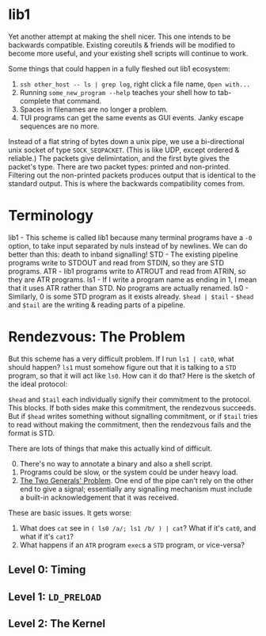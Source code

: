 # lib1

Yet another attempt at making the shell nicer. This one intends to be backwards compatible.
Existing coreutils & friends will be modified to become more useful, and your existing shell scripts will continue to work.

Some things that could happen in a fully fleshed out lib1 ecosystem:
1. `ssh other_host -- ls | grep log`, right click a file name, `Open with...`
2. Running `some_new_program --help` teaches your shell how to tab-complete that command.
3. Spaces in filenames are no longer a problem.
4. TUI programs can get the same events as GUI events. Janky escape sequences are no more.

Instead of a flat string of bytes down a unix pipe, we use a bi-directional unix socket of type `SOCK_SEQPACKET`.
(This is like UDP, except ordered & reliable.)
The packets give delimintation, and the first byte gives the packet's type.
There are two packet types: printed and non-printed.
Filtering out the non-printed packets produces output that is identical to the standard output. This is where the backwards compatibility comes from.


# Terminology
lib1 - This scheme is called lib1 because many terminal programs have a `-0` option, to take input separated by nuls instead of by newlines.
We can do better than this: death to inband signalling!
STD - The existing pipeline programs write to STDOUT and read from STDIN, so they are STD programs.
ATR - lib1 programs write to ATROUT and read from ATRIN, so they are ATR programs.
ls1 - If I write a program name as ending in 1, I mean that it uses ATR rather than STD. No programs are actually renamed.
ls0 - Similarly, 0 is some STD program as it exists already.
`$head | $tail` - `$head` and `$tail` are the writing & reading parts of a pipeline.








# Rendezvous: The Problem
But this scheme has a very difficult problem.
If I run `ls1 | cat0`, what should happen? `ls1` must somehow figure out that it is talking to a `STD` program, so that it will act like `ls0`. How can it do that?
Here is the sketch of the ideal protocol:

`$head` and `$tail` each individually signify their commitment to the protocol. This blocks. If both sides make this commitment, the rendezvous succeeds.
But if `$head` writes something without signalling commitment, or if `$tail` tries to read without making the commitment, then the rendezvous fails and the format is STD.

There are lots of things that make this actually kind of difficult.

0. There's no way to annotate a binary and also a shell script.
1. Programs could be slow, or the system could be under heavy load.
2. [The Two Generals' Problem](https://en.wikipedia.org/wiki/Two_Generals%27_Problem). One end of the pipe can't rely on the other end to give a signal; essentially any signalling mechanism must include a built-in acknowledgement that it was received.

These are basic issues. It gets worse:

1. What does `cat` see in `( ls0 /a/; ls1 /b/ ) | cat`? What if it's `cat0`, and what if it's `cat1`?
2. What happens if an `ATR` program `exec`s a `STD` program, or vice-versa?


## Level 0: Timing
## Level 1: `LD_PRELOAD`
## Level 2: The Kernel

